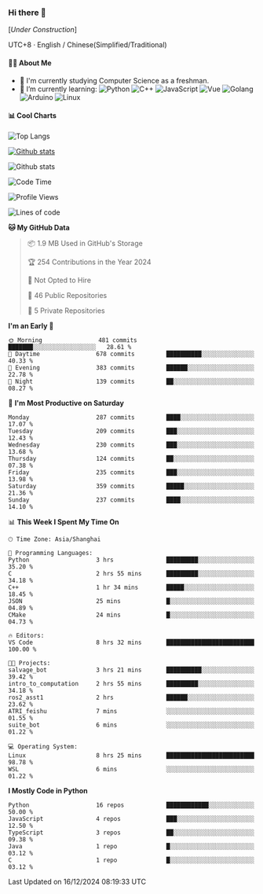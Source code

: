 ### Hi there 👋

\[*Under Construction*\]

UTC+8 · English / Chinese(Simplified/Traditional)

<!--
**NoNormalCreeper/NoNormalCreeper** is a ✨ _special_ ✨ repository because its `README.md` (this file) appears on your GitHub profile.

Here are some ideas to get you started:

- 🔭 I’m currently working on ...
- 🌱 I’m currently learning ...
- 👯 I’m looking to collaborate on ...
- 🤔 I’m looking for help with ...
- 💬 Ask me about ...
- 📫 How to reach me: ...
- 😄 Pronouns: ...
- ⚡ Fun fact: ...
-->

#### 👩‍💻 About Me

- 🏫 I'm currently studying Computer Science as a freshman.
- 🌱 I’m currently learning: 
![Python](https://img.shields.io/badge/-Python-blue?style=flat-square&logo=Python&logoColor=fff)
![C++](https://img.shields.io/badge/-C%2B%2B-00599C?style=flat-square&logo=C%2B%2B&logoColor=fff)
![JavaScript](https://img.shields.io/badge/-JavaScript-ffca18?style=flat-square&logo=JavaScript&logoColor=fff)
![Vue](https://img.shields.io/badge/-Vue-4FC08D?style=flat-square&logo=Vue.js&logoColor=fff)
![Golang](https://img.shields.io/badge/-Go-007d9c?style=flat-square&logo=Go&logoColor=fff)
![Arduino](https://img.shields.io/badge/-Arduino-00979D?style=flat-square&logo=Arduino&logoColor=fff)
![Linux](https://img.shields.io/badge/-Linux-FCC624?style=flat-square&logo=Linux&logoColor=fff)

#### 📊 Cool Charts

![Top Langs](https://github-readme-stats.vercel.app/api/top-langs/?username=NoNormalCreeper&layout=compact)

[![Github stats](https://github-readme-stats.vercel.app/api?username=NoNormalCreeper&show_icons=true)](https://github.com/anuraghazra/github-readme-stats)

![Github stats](https://github-profile-trophy.vercel.app/?username=NoNormalCreeper)


<!--START_SECTION:waka-->
![Code Time](http://img.shields.io/badge/Code%20Time-254%20hrs%2022%20mins-blue)

![Profile Views](http://img.shields.io/badge/Profile%20Views-3-blue)

![Lines of code](https://img.shields.io/badge/From%20Hello%20World%20I%27ve%20Written-2.7%20million%20lines%20of%20code-blue)

**🐱 My GitHub Data** 

> 📦 1.9 MB Used in GitHub's Storage 
 > 
> 🏆 254 Contributions in the Year 2024
 > 
> 🚫 Not Opted to Hire
 > 
> 📜 46 Public Repositories 
 > 
> 🔑 5 Private Repositories 
 > 
**I'm an Early 🐤** 

```text
🌞 Morning                481 commits         ███████░░░░░░░░░░░░░░░░░░   28.61 % 
🌆 Daytime                678 commits         ██████████░░░░░░░░░░░░░░░   40.33 % 
🌃 Evening                383 commits         ██████░░░░░░░░░░░░░░░░░░░   22.78 % 
🌙 Night                  139 commits         ██░░░░░░░░░░░░░░░░░░░░░░░   08.27 % 
```
📅 **I'm Most Productive on Saturday** 

```text
Monday                   287 commits         ████░░░░░░░░░░░░░░░░░░░░░   17.07 % 
Tuesday                  209 commits         ███░░░░░░░░░░░░░░░░░░░░░░   12.43 % 
Wednesday                230 commits         ███░░░░░░░░░░░░░░░░░░░░░░   13.68 % 
Thursday                 124 commits         ██░░░░░░░░░░░░░░░░░░░░░░░   07.38 % 
Friday                   235 commits         ███░░░░░░░░░░░░░░░░░░░░░░   13.98 % 
Saturday                 359 commits         █████░░░░░░░░░░░░░░░░░░░░   21.36 % 
Sunday                   237 commits         ████░░░░░░░░░░░░░░░░░░░░░   14.10 % 
```


📊 **This Week I Spent My Time On** 

```text
🕑︎ Time Zone: Asia/Shanghai

💬 Programming Languages: 
Python                   3 hrs               █████████░░░░░░░░░░░░░░░░   35.20 % 
C                        2 hrs 55 mins       █████████░░░░░░░░░░░░░░░░   34.18 % 
C++                      1 hr 34 mins        █████░░░░░░░░░░░░░░░░░░░░   18.45 % 
JSON                     25 mins             █░░░░░░░░░░░░░░░░░░░░░░░░   04.89 % 
CMake                    24 mins             █░░░░░░░░░░░░░░░░░░░░░░░░   04.73 % 

🔥 Editors: 
VS Code                  8 hrs 32 mins       █████████████████████████   100.00 % 

🐱‍💻 Projects: 
salvage_bot              3 hrs 21 mins       ██████████░░░░░░░░░░░░░░░   39.42 % 
intro_to_computation     2 hrs 55 mins       █████████░░░░░░░░░░░░░░░░   34.18 % 
ros2_asst1               2 hrs               ██████░░░░░░░░░░░░░░░░░░░   23.62 % 
ATRI_feishu              7 mins              ░░░░░░░░░░░░░░░░░░░░░░░░░   01.55 % 
suite_bot                6 mins              ░░░░░░░░░░░░░░░░░░░░░░░░░   01.22 % 

💻 Operating System: 
Linux                    8 hrs 25 mins       █████████████████████████   98.78 % 
WSL                      6 mins              ░░░░░░░░░░░░░░░░░░░░░░░░░   01.22 % 
```

**I Mostly Code in Python** 

```text
Python                   16 repos            ████████████░░░░░░░░░░░░░   50.00 % 
JavaScript               4 repos             ███░░░░░░░░░░░░░░░░░░░░░░   12.50 % 
TypeScript               3 repos             ██░░░░░░░░░░░░░░░░░░░░░░░   09.38 % 
Java                     1 repo              █░░░░░░░░░░░░░░░░░░░░░░░░   03.12 % 
C                        1 repo              █░░░░░░░░░░░░░░░░░░░░░░░░   03.12 % 
```




 Last Updated on 16/12/2024 08:19:33 UTC
<!--END_SECTION:waka-->

